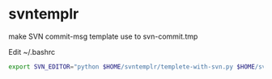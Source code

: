 # svntemplr
make SVN commit-msg template use to svn-commit.tmp

Edit ~/.bashrc

~~~ bash
export SVN_EDITOR="python $HOME/svntemplr/templete-with-svn.py $HOME/svntemplr/commit-template svn-commit.tmp && vim svn-commit.tmp"
~~~
